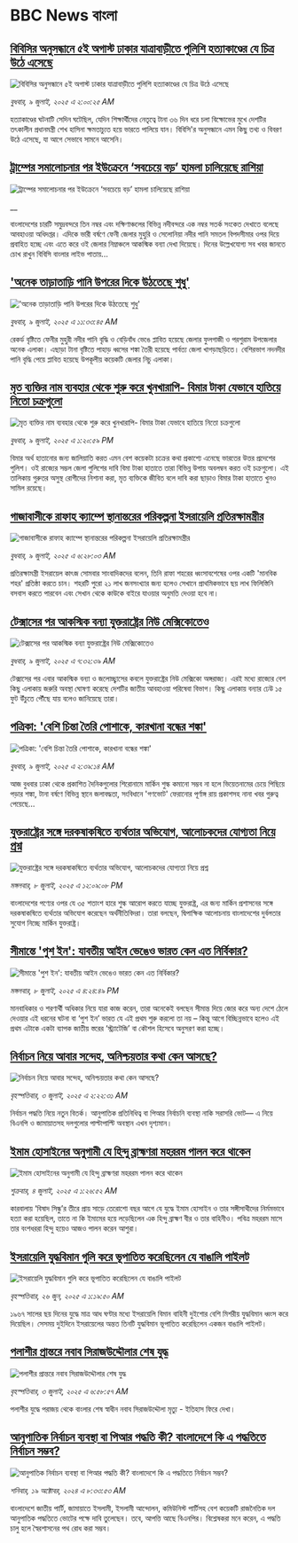 # BBC News বাংলা## [বিবিসির অনুসন্ধানে ৫ই অগাস্ট ঢাকার যাত্রাবাড়ীতে পুলিশি হত্যাকাণ্ডের যে চিত্র উঠে এসেছে](https://www.bbc.com/bengali/articles/ce9x120d74yo?at_campaign=githubrss)![বিবিসির অনুসন্ধানে ৫ই অগাস্ট ঢাকার যাত্রাবাড়ীতে পুলিশি হত্যাকাণ্ডের যে চিত্র উঠে এসেছে](https://ichef.bbci.co.uk/ace/ws/240/cpsprodpb/f4e7/live/69ad1a10-5c70-11f0-960d-e9f1088a89fe.png)_বুধবার, ৯ জুলাই, ২০২৫ এ ২:০০:২৫ AM_হত্যাকাণ্ডের ঘটনাটি সেদিন ঘটেছিল, যেদিন শিক্ষার্থীদের নেতৃত্বে টানা ৩৬ দিন ধরে চলা বিক্ষোভের মুখে দেশটির তৎকালীন প্রধানমন্ত্রী শেখ হাসিনা ক্ষমতাচ্যুত হয়ে ভারতে পালিয়ে যান। বিবিসি'র অনুসন্ধানে এমন কিছু তথ্য ও বিবরণ উঠে এসেছে, যা আগে সেভাবে সামনে আসেনি।## [ট্রাম্পের সমালোচনার পর ইউক্রেনে ‘সবচেয়ে বড়’ হামলা চালিয়েছে রাশিয়া](https://www.bbc.co.uk/bengali/live/c1wpzqwvxq2t?at_campaign=githubrss)![ট্রাম্পের সমালোচনার পর ইউক্রেনে ‘সবচেয়ে বড়’ হামলা চালিয়েছে রাশিয়া](https://ichef.bbci.co.uk/ace/standard/240/cpsprodpb/934d/live/88216aa0-5cb6-11f0-960d-e9f1088a89fe.jpg)__বাংলাদেশের চারটি সমুদ্রবন্দরে তিন নম্বর এবং দক্ষিণাঞ্চলের বিভিন্ন নদীবন্দরে এক নম্বর সতর্ক সংকেত দেখাতে বলেছে আবহাওয়া অধিদপ্তর। এদিকে ভারী বর্ষণে ফেনী জেলার মুহুরি ও সেলোনিয়া নদীর পানি সমতল বিপদসীমার ওপর দিয়ে প্রবাহিত হচ্ছে এবং এতে করে ওই জেলার নিম্নাঞ্চলে আকস্মিক বন্যা দেখা দিয়েছে। দিনের উল্লেখযোগ্য সব খবর জানতে চোখ রাখুন বিবিসি বাংলার লাইভ পাতায়...## ['অনেক তাড়াতাড়ি পানি উপরের দিকে উঠতেছে শুধু'](https://www.bbc.com/bengali/articles/cgq7e35jq9po?at_campaign=githubrss)!['অনেক তাড়াতাড়ি পানি উপরের দিকে উঠতেছে শুধু'](https://ichef.bbci.co.uk/ace/ws/240/cpsprodpb/6636/live/31fc23e0-5cb1-11f0-a40e-a1af2950b220.jpg)_বুধবার, ৯ জুলাই, ২০২৫ এ ১১:৩৩:৪৫ AM_রেকর্ড বৃষ্টিতে ফেনীর মুহুরী নদীর পানি বৃদ্ধি ও বেড়িবাঁধ ভেঙে প্লাবিত হয়েছে জেলার ফুলগাজী ও পরশুরাম উপজেলার অনেক এলাকা। এছাড়া টানা বৃষ্টিতে পাহাড় ধ্বসের শঙ্কা তৈরী হয়েছে পার্বত্য জেলা খাগড়াছড়িতে। বেশিরভাগ নদনদীর পানি বৃদ্ধি পেয়ে প্লাবিত হয়েছে উপকূলীয় কয়েকটি জেলার নিচু এলাকা।## [মৃত ব্যক্তির নাম ব্যবহার থেকে শুরু করে খুনখারাপি- বিমার টাকা যেভাবে হাতিয়ে নিতো চক্রগুলো](https://www.bbc.com/bengali/articles/c05606m8rqlo?at_campaign=githubrss)![মৃত ব্যক্তির নাম ব্যবহার থেকে শুরু করে খুনখারাপি- বিমার টাকা যেভাবে হাতিয়ে নিতো চক্রগুলো](https://ichef.bbci.co.uk/ace/ws/240/cpsprodpb/3e1e/live/055de8e0-5cb2-11f0-a40e-a1af2950b220.jpg)_বুধবার, ৯ জুলাই, ২০২৫ এ ১:২০:৫৯ PM_বিমার অর্থ হাতানোর জন্য জালিয়াতি করত এমন বেশ কয়েকটা চক্রের কথা প্রকাশ্যে এনেছে ভারতের উত্তর প্রদেশের পুলিশ। 
ওই রাজ্যের সম্ভল জেলা পুলিশের দাবি বিমা টাকা হাতাতে তারা বিভিন্ন উপায় অবলম্বন করত ওই চক্রগুলো। এই তালিকায় গুরুতর অসুস্থ রোগীদের নিশানা করা, মৃত ব্যক্তিকে জীবিত বলে দাবি করা ছাড়াও  বিমার টাকা হাতাতে খুনও সামিল রয়েছে।## [গাজাবাসীকে রাফাহ ক্যাম্পে স্থানান্তরের পরিকল্পনা ইসরায়েলি প্রতিরক্ষামন্ত্রীর](https://www.bbc.com/bengali/articles/cn0zkxx4rzro?at_campaign=githubrss)![গাজাবাসীকে রাফাহ ক্যাম্পে স্থানান্তরের পরিকল্পনা ইসরায়েলি প্রতিরক্ষামন্ত্রীর](https://ichef.bbci.co.uk/ace/ws/240/cpsprodpb/5b68/live/b5c65820-5c71-11f0-b5c5-012c5796682d.jpg)_বুধবার, ৯ জুলাই, ২০২৫ এ ৬:২৮:০৩ AM_প্রতিরক্ষামন্ত্রী ইসরায়েল কাৎজ সোমবার সাংবাদিকদের বলেন, তিনি রাফা শহরের ধ্বংসাবশেষের ওপর একটি 'মানবিক শহর' প্রতিষ্ঠা করতে চান। শহরটি পুরো ২১ লাখ জনসংখ্যার জন্য হলেও সেখানে প্রাথমিকভাবে ছয় লাখ ফিলিস্তিনি বসবাস করতে পারবেন এবং সেখান থেকে কাউকে বাইরে যাওয়ার অনুমতি দেওয়া হবে না।## [টেক্সাসের পর আকস্মিক বন্যা যুক্তরাষ্ট্রের নিউ মেক্সিকোতেও](https://www.bbc.com/bengali/articles/cvg8jm2md59o?at_campaign=githubrss)![টেক্সাসের পর আকস্মিক বন্যা যুক্তরাষ্ট্রের নিউ মেক্সিকোতেও](https://ichef.bbci.co.uk/ace/ws/240/cpsprodpb/760c/live/9d426780-5c71-11f0-b5c5-012c5796682d.jpg)_বুধবার, ৯ জুলাই, ২০২৫ এ ৭:৩২:৩৯ AM_টেক্সাসের পর এবার আকস্মিক বন্যা ও জলোচ্ছ্বাসের কবলে যুক্তরাষ্ট্রের নিউ মেক্সিকো অঙ্গরাজ্য। এরই মধ্যে রাজ্যের বেশ কিছু এলাকায় জরুরি অবস্থা ঘোষণা করেছে দেশটির জাতীয় আবহাওয়া পরিষেবা বিভাগ। কিছু এলাকায় বন্যার ঢেউ ১৫ ফুট উঁচুতে পৌঁছে যায় বলেও জানিয়েছে তারা।## [পত্রিকা: 'বেশি চিন্তা তৈরি পোশাকে, কারখানা বন্ধের শঙ্কা'](https://www.bbc.com/bengali/articles/cp3lznpy292o?at_campaign=githubrss)![পত্রিকা: 'বেশি চিন্তা তৈরি পোশাকে, কারখানা বন্ধের শঙ্কা'](https://ichef.bbci.co.uk/ace/ws/240/cpsprodpb/19da/live/134ad4e0-5c6c-11f0-b5c5-012c5796682d.jpg)_বুধবার, ৯ জুলাই, ২০২৫ এ ২:৩৯:১৪ AM_আজ বুধবার ঢাকা থেকে প্রকাশিত দৈনিকগুলোর শিরোনামে মার্কিন শুল্ক কমানো সম্ভব না হলে ভিয়েতনামের চেয়ে পিছিয়ে পড়ার শঙ্কা, টানা বর্ষণে বিভিন্ন স্থানে জলাবদ্ধতা, সংবিধানে 'গণভোট' ফেরানোর পূর্ণাঙ্গ রায় প্রকাশসহ নানা খবর গুরুত্ব পেয়েছে…## [যুক্তরাষ্ট্রের সঙ্গে দরকষাকষিতে ব্যর্থতার অভিযোগ, আলোচকদের যোগ্যতা নিয়ে প্রশ্ন](https://www.bbc.com/bengali/articles/crmvd04j17ko?at_campaign=githubrss)![যুক্তরাষ্ট্রের সঙ্গে দরকষাকষিতে ব্যর্থতার অভিযোগ, আলোচকদের যোগ্যতা নিয়ে প্রশ্ন](https://ichef.bbci.co.uk/ace/ws/240/cpsprodpb/f157/live/1d2fd330-5be4-11f0-b903-43503ec955f5.jpg)_মঙ্গলবার, ৮ জুলাই, ২০২৫ এ ১২:০৯:০৮ PM_বাংলাদেশের পণ্যের ওপর যে ৩৫ শতাংশ হারে শুল্ক আরোপ করতে যাচ্ছে যুক্তরাষ্ট্র, এর জন্য মার্কিন প্রশাসনের সঙ্গে দরকষাকষিতে ব্যর্থতার অভিযোগ করেছেন অর্থনীতিবিদরা। তারা বলছেন, দ্বিপাক্ষিক আলোচনায় বাংলাদেশের দুর্বলতার সুযোগ নিচ্ছে মার্কিন যুক্তরাষ্ট্র।## [সীমান্তে 'পুশ ইন': যাবতীয় আইন ভেঙেও ভারত কেন এত নির্বিকার?](https://www.bbc.com/bengali/articles/c99478l07jvo?at_campaign=githubrss)![সীমান্তে 'পুশ ইন': যাবতীয় আইন ভেঙেও ভারত কেন এত নির্বিকার?](https://ichef.bbci.co.uk/ace/ws/240/cpsprodpb/b7df/live/823c06a0-5c01-11f0-9d64-1b7197dd7c07.jpg)_মঙ্গলবার, ৮ জুলাই, ২০২৫ এ ৪:২৪:৪৯ PM_মানবাধিকার ও শরণার্থী অধিকার নিয়ে যারা কাজ করেন, তারা অনেকেই বলছেন সীমান্ত দিয়ে জোর করে অন্য দেশে ঠেলে দেওয়ার এই ধরনের ঘটনা বা ‘পুশ ইন’ ভারত যে এই প্রথম শুরু করলো তা নয় – কিন্তু আগে বিচ্ছিন্নভাবে হলেও এই প্রথম এটাকে একটা ব্যাপক জাতীয় স্তরের ‘স্ট্র্যাটেজি’ বা কৌশল হিসেবে অনুসরণ করা হচ্ছে।## [নির্বাচন নিয়ে আবার সন্দেহ, অনিশ্চয়তার কথা কেন আসছে?](https://www.bbc.com/bengali/articles/cx203p1pvd2o?at_campaign=githubrss)![নির্বাচন নিয়ে আবার সন্দেহ, অনিশ্চয়তার কথা কেন আসছে?](https://ichef.bbci.co.uk/ace/ws/240/cpsprodpb/a114/live/c104e500-57a1-11f0-9074-8989d8c97d87.jpg)_বৃহস্পতিবার, ৩ জুলাই, ২০২৫ এ ২:২২:৩১ AM_নির্বাচন পদ্ধতি নিয়ে নতুন বিতর্ক। আনুপাতিক প্রতিনিধিত্ব বা পিআর নির্বাচনি ব্যবস্থা নাকি সরাসরি ভোট–– এ নিয়ে  বিএনপি ও জামায়াতসহ দলগুলোর পাল্টাপাল্টি অবস্থান এখন দৃশ্যমান।## [ইমাম হোসাইনের অনুগামী যে হিন্দু ব্রাহ্মণরা মহররম পালন করে থাকেন](https://www.bbc.com/bengali/articles/cn0z2nn003go?at_campaign=githubrss)![ইমাম হোসাইনের অনুগামী যে হিন্দু ব্রাহ্মণরা মহররম পালন করে থাকেন](https://ichef.bbci.co.uk/ace/ws/240/cpsprodpb/3ba6/live/099f23f0-57ef-11f0-960d-e9f1088a89fe.jpg)_শুক্রবার, ৪ জুলাই, ২০২৫ এ ১:২৬:৫২ AM_কারবালায় ‘বিষাদ সিন্ধু’র তীরে প্রায় সাড়ে তেরোশো বছর আগে যে যুদ্ধে ইমাম হোসাইন ও তার সঙ্গীসাথীদের নির্মমভাবে হত্যা করা হয়েছিল, তাতে না কি ইমামের হয়ে লড়েছিলেন এক হিন্দু ব্রাহ্মণ বীর ও তার বাহিনীও। পবিত্র মহররম মাসে তার বংশধররা হিন্দু হয়েও আজও পালন করেন আশুরা।## [ইসরায়েলি যুদ্ধবিমান গুলি করে ভূপাতিত করেছিলেন যে বাঙালি পাইলট](https://www.bbc.com/bengali/articles/cx2vgyzvjzlo?at_campaign=githubrss)![ইসরায়েলি যুদ্ধবিমান গুলি করে ভূপাতিত করেছিলেন যে বাঙালি পাইলট](https://ichef.bbci.co.uk/ace/ws/240/cpsprodpb/8474/live/82f77130-51aa-11f0-8485-7bd50fa63665.jpg)_বৃহস্পতিবার, ২৬ জুন, ২০২৫ এ ১:১৯:৫০ AM_১৯৬৭ সালের ছয় দিনের যুদ্ধে মাত্র আধ ঘণ্টার মধ্যে ইসরায়েলি বিমান বাহিনী দুইশোর বেশি মিশরীয় যুদ্ধবিমান ধ্বংস করে দিয়েছিল। সেসময় দুইদিনে ইসরায়েলের অন্তত তিনটি যুদ্ধবিমান ভূপাতিত করেছিলেন একজন বাঙালি পাইলট।## [পলাশীর প্রান্তরে  নবাব সিরাজউদ্দৌলার শেষ যুদ্ধ](https://www.bbc.com/bengali/articles/c24vzv0mpypo?at_campaign=githubrss)![পলাশীর প্রান্তরে  নবাব সিরাজউদ্দৌলার শেষ যুদ্ধ](https://ichef.bbci.co.uk/ace/ws/240/cpsprodpb/fbee/live/deeb8c10-5759-11f0-960d-e9f1088a89fe.jpg)_বৃহস্পতিবার, ৩ জুলাই, ২০২৫ এ ৬:৫৮:৫৭ AM_পলাশীর যুদ্ধে পরাজয় থেকে বাংলার শেষ স্বাধীন নবাব সিরাজউদ্দৌলা মৃত্যু - ইতিহাস ফিরে দেখা।## [আনুপাতিক নির্বাচন ব্যবস্থা বা পিআর পদ্ধতি কী? বাংলাদেশে কি এ পদ্ধতিতে নির্বাচন সম্ভব?](https://www.bbc.com/bengali/articles/c78d090ezdpo?at_campaign=githubrss)![আনুপাতিক নির্বাচন ব্যবস্থা বা পিআর পদ্ধতি কী? বাংলাদেশে কি এ পদ্ধতিতে নির্বাচন সম্ভব?](https://ichef.bbci.co.uk/ace/ws/240/cpsprodpb/5da0/live/2da73d40-8bae-11ef-b6b0-c9af5f7f16e4.jpg)_শনিবার, ১৯ অক্টোবর, ২০২৪ এ ৮:৩৩:৫৩ AM_বাংলাদেশে জাতীয় পার্টি, জামায়াতে ইসলামী, ইসলামী আন্দোলন, কমিউনিস্ট পার্টিসহ বেশ কয়েকটি রাজনৈতিক দল আনুপাতিক পদ্ধতিতে ভোটের পক্ষে দাবি তুলেছেন। তবে, আপত্তি আছে বিএনপির। বিশ্লেষকরা মনে করেন, এ পদ্ধতি চালু হলে স্বৈরশাসনের পথ রোধ করা সম্ভব।